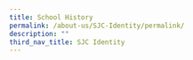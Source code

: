 ```yaml
---
title: School History
permalink: /about-us/SJC-Identity/permalink/
description: ""
third_nav_title: SJC Identity
---
```

